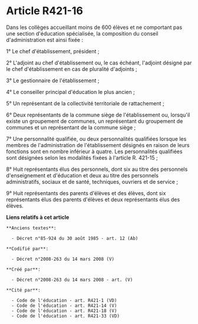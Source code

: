 # Article R421-16

Dans les collèges accueillant moins de 600 élèves et ne comportant pas une section d'éducation spécialisée, la composition du
conseil d'administration est ainsi fixée :

1° Le chef d'établissement, président ;

2° L'adjoint au chef d'établissement ou, le cas échéant, l'adjoint désigné par le chef d'établissement en cas de pluralité
d'adjoints ;

3° Le gestionnaire de l'établissement ;

4° Le conseiller principal d'éducation le plus ancien ;

5° Un représentant de la collectivité territoriale de rattachement ;

6° Deux représentants de la commune siège de l'établissement ou, lorsqu'il existe un groupement de communes, un représentant
du groupement de communes et un représentant de la commune siège ;

7° Une personnalité qualifiée, ou deux personnalités qualifiées lorsque les membres de l'administration de l'établissement
désignés en raison de leurs fonctions sont en nombre inférieur à quatre. Les personnalités qualifiées sont désignées selon
les modalités fixées à l'article R. 421-15 ;

8° Huit représentants élus des personnels, dont six au titre des personnels d'enseignement et d'éducation et deux au titre
des personnels administratifs, sociaux et de santé, techniques, ouvriers et de service ;

9° Huit représentants des parents d'élèves et des élèves, dont six représentants élus des parents d'élèves et deux
représentants élus des élèves.

**Liens relatifs à cet article**

	**Anciens textes**:

	  - Décret n°85-924 du 30 août 1985 - art. 12 (Ab)

	**Codifié par**:

	  - Décret n°2008-263 du 14 mars 2008 (V)

	**Créé par**:

	  - Décret n°2008-263 du 14 mars 2008 - art. (V)

	**Cité par**:

	  - Code de l'éducation - art. R421-1 (VD)
	  - Code de l'éducation - art. R421-14 (V)
	  - Code de l'éducation - art. R421-18 (V)
	  - Code de l'éducation - art. R421-33 (VD)
